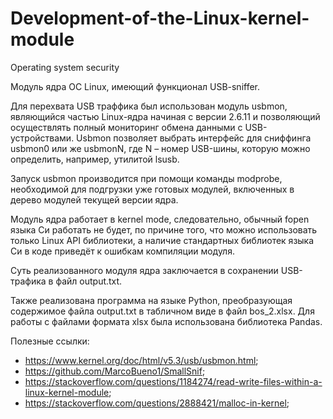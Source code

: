 # Development-of-the-Linux-kernel-module
Operating system security

Модуль ядра ОС Linux, имеющий функционал USB-sniffer.

Для перехвата USB траффика был использован модуль usbmon, являющийся частью Linux-ядра начиная с версии 2.6.11 и позволяющий осуществлять полный мониторинг обмена данными с USB-устройствами. Usbmon позволяет выбрать интерфейс для сниффинга usbmon0 или же usbmonN, где N – номер USB-шины, которую можно определить, например, утилитой lsusb.

Запуск usbmon производится при помощи команды modprobe, необходимой для подгрузки уже готовых модулей, включенных в дерево модулей текущей версии ядра.

Модуль ядра работает в kernel mode, следовательно, обычный fopen языка Си работать не будет, по причине того, что можно использовать только Linux API библиотеки, а наличие стандартных библиотек языка Си в коде приведёт к ошибкам компиляции модуля.

Суть реализованного модуля ядра заключается в сохранении USB-трафика в файл output.txt.

Также реализована программа на языке Python, преобразующая содержимое файла output.txt в табличном виде в файл bos_2.xlsx. Для работы с файлами формата xlsx была использована библиотека Pandas.

Полезные ссылки:
  - https://www.kernel.org/doc/html/v5.3/usb/usbmon.html;
  - https://github.com/MarcoBueno1/SmallSnif;
  - https://stackoverflow.com/questions/1184274/read-write-files-within-a-linux-kernel-module;
  - https://stackoverflow.com/questions/2888421/malloc-in-kernel;
